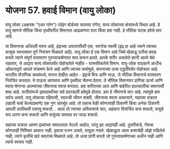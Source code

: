 # योजना 57. हवाई विमान (वायु लोका)

वायु लोका (अक्षरशः "एअर प्लेन") प्लेइंग बोर्डच्या सातव्या रांगेत, सत्य लोकाच्या क्षेत्रामध्ये स्थित आहे. हे वायु म्हणजे भौतिक किंवा पृथ्वीवरील विमानात आढळणारा वारा किंवा हवा नाही. हे भौतिक घटक हवेचे सार आहे.

या विमानाचा अधिपती मरुत आहे, इंद्राच्या अवतारांपैकी एक, स्वर्गाचा स्वामी (इंद्र हा आहे ज्याने त्याच्या कामुक स्वभावावर पूर्ण नियंत्रण मिळवले आहे). वायु लोका हे एक विमान आहे जिथे खेळाडू उर्जेचा प्रवाह बनतो ज्याने संपूर्ण वातावरण गुरुत्वाकर्षणावर मात करून हलते. हलके शरीर असलेले ज्ञानी आत्मे येथे राहतात, जे अद्याप सत्य लोकापर्यंत पोहोचलेले नाहीत - वास्तविकतेचे विमान. वायु-लोक वादकाने आधीच ओंकाराद्वारे आपले संक्रमण केले आहे आणि त्याच्या कर्मामुळे, कंपनाच्या उच्च पद्धतींपर्यंत पोहोचला आहे. भारतीय पौराणिक कथांमध्ये, मारुत देखील आहेत - इंद्राचे मित्र आणि भाऊ, जे भौतिक विमानाचे वातावरण नियंत्रित करतात. ते पाऊस आणतात आणि पृथ्वीला चैतन्य देतात. ते भौतिक विमानावर प्राणिक ऊर्जा आणि श्वास घेणार्‍या आत्म्यांच्या जीवनाचा श्वास बनतात. हवा शरीराच्या आत आणि बाहेरील हालचालींचा समानार्थी शब्द आहे. सजीवांमध्ये द्रवपदार्थांच्या सर्व हालचाली हवेमुळे होतात. हवा हे जीवनाचे सार आहे. त्यामुळे हवा सर्वत्र असते. वायू लोकाचा रहिवासी, स्वतःची जीवन शक्ती, जीवनाचा श्वास असल्याने, सहाव्या चक्रात (खाली चर्चा केल्याप्रमाणे) एक गुण अंतर्भूत आहे: तो एकाच वेळी कोणत्याही ठिकाणी किंवा अनेक ठिकाणी आपली उपस्थिती पसरवू शकतो. . आता तो त्याच्या अस्तित्वाचे सार, अहंकार विसर्जित करू शकतो, वायूचे रूप धारण करू शकतो आणि वायूंच्या समतल वर जाऊ शकतो.

सहाव्या चक्रात आपण द्रव्यांच्या समतलाला भेटलो आहोत, परंतु द्रव अद्यापही आहे. दुसरीकडे, गॅसचा कोणताही निश्चित आकार नाही. द्रवाला वजन असते, वायूला नसते. खेळाडूला आता कशाचेही ओझे राहिलेले नाही, त्याने कृतीचे खरे स्वातंत्र्य मिळवले आहे. तो असा प्राणी बनतो जो गुरुत्वाकर्षणाच्या अधीन नाही आणि त्याचे स्वरूप नाही.
